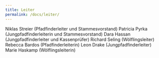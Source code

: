 ```yaml
---
title: Leiter
permalink: /docs/leiter/
---
```




Niklas Streier (Pfadfinderleiter und Stammesvorstand)
Patricia Pyrka (Jungpfadfinderleiterin und Stammesvorstand)
Dara Hassan (Jungpfadfinderleiter und Kassenprüfer)
Richard Seling (Wölflingsleiter)
Rebecca Bardos (Pfadfinderleiterin)
Leon Drake (Jungpfadfinderleiter)
Marie Haskamp (Wölflingsleiterin)
